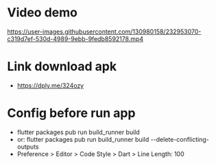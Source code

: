 # Video demo

https://user-images.githubusercontent.com/130980158/232953070-c319d7ef-530d-4989-9ebb-9fedb8592178.mp4

# Link download apk
- https://dply.me/324ozy

# Config before run app
- flutter packages pub run build_runner build
- or: flutter packages pub run build_runner build --delete-conflicting-outputs
- Preference > Editor > Code Style > Dart > Line Length: 100
